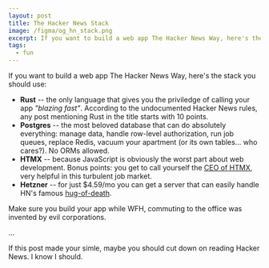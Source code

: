 ```yaml
---
layout: post
title: The Hacker News Stack
image: /figma/og_hn_stack.png
excerpt: If you want to build a web app The Hacker News Way, here's the stack you should use.
tags:
  - fun
---
```


If you want to build a web app The Hacker News Way, here's the stack you should use:

- **Rust** -- the only language that gives you the priviledge of calling your app _"blazing fast"_. According to the undocumented Hacker News rules, any post mentioning Rust in the title starts with 10 points.
- **Postgres** -- the most beloved database that can do absolutely everything: manage data, handle row-level authorization, run job queues, replace Redis, vacuum your apartment (or its own tables… who cares?). No ORMs allowed.
- **HTMX** -- because JavaScript is obviously the worst part about web development. Bonus points: you get to call yourself the [CEO of HTMX](https://htmx.org/essays/lore/#htmx-ceo), very helpful in this turbulent job market.
- **Hetzner** -- for just $4.59/mo you can get a server that can easily handle HN's famous [hug-of-death](https://news.ycombinator.com/item?id=20147951).

Make sure you build your app while WFH, commuting to the office was invented by evil corporations.

...

If this post made your simle, maybe you should cut down on reading Hacker News. I know I should.
